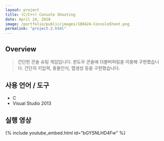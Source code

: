 ```yaml
---
layout: project
title: (C/C++) Console Shooting
date: April 24, 2018
image: /portfolio/public/images/180424-ConsoleShoot.png
permalink: "project-2.html"
---
```


## Overview
> 간단한 콘솔 슈팅 게임입니다. 윈도우 콘솔에 더블버퍼링을 이용해 구현했습니다. 간단히 키입력, 충돌인식, 맵생성 등을 구현했습니다.

## 사용 언어 / 도구
* C  
* Visual Studio 2013

## 실행 영상
{% include youtube_embed.html id="bGYSNLHD4Fw" %}  


